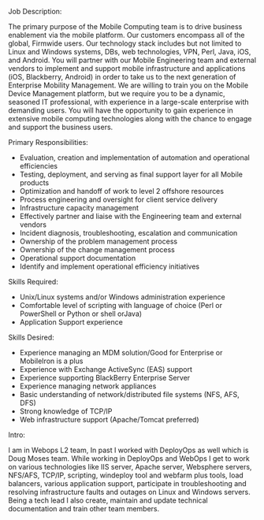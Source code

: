 Job Description:

The primary purpose of the Mobile Computing team is to drive business enablement via the mobile platform.  Our customers encompass all of the global, Firmwide users.  Our technology stack includes but not limited to Linux and Windows systems, DBs, web technologies, VPN, Perl, Java, iOS, and Android. You will partner with our Mobile Engineering team and external vendors to implement and support mobile infrastructure and applications (iOS, Blackberry, Android) in order to take us to the next generation of Enterprise Mobility Management. We are willing to train you on the Mobile Device Management platform, but we require you to be a dynamic, seasoned IT professional, with experience in a large-scale enterprise with demanding users. You will have the opportunity to gain experience in extensive mobile computing technologies along with the chance to engage and support the business users. 

Primary Responsibilities:
- Evaluation, creation and implementation of automation and operational efficiencies
- Testing, deployment, and serving as final support layer for all Mobile products
- Optimization and handoff of work to level 2 offshore resources
- Process engineering and oversight for client service delivery
- Infrastructure capacity management
- Effectively partner and liaise with the Engineering team and external vendors
- Incident diagnosis, troubleshooting, escalation and communication
- Ownership of the problem management process
- Ownership of the change management process
- Operational support documentation
- Identify and implement operational efficiency initiatives

Skills Required:
- Unix/Linux systems and/or Windows administration experience
- Comfortable level of scripting with language of choice (Perl or PowerShell or Python or shell orJava)
- Application Support experience

Skills Desired:
- Experience managing an MDM solution/Good for Enterprise or MobileIron is a plus
- Experience with Exchange ActiveSync (EAS) support
- Experience supporting BlackBerry Enterprise Server
- Experience managing network appliances
- Basic understanding of network/distributed file systems (NFS, AFS, DFS)
- Strong knowledge of TCP/IP
- Web infrastructure support (Apache/Tomcat preferred)


Intro:

I am in Webops L2 team, In past I worked with DeployOps as well which is Doug Moses team. While working in DeployOps and WebOps I get to work on various technologies like IIS server, Apache server, Websphere servers, NFS/AFS, TCP/IP, scripting, windeploy tool and webfarm plus tools, load balancers, various application support, participate in troubleshooting and resolving infrastructure faults and outages on Linux and Windows servers. Being a tech lead I also create, maintain and update technical documentation and train other team members.

